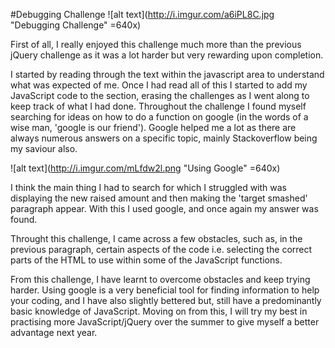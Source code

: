 #Debugging Challenge
![alt text](http://i.imgur.com/a6iPL8C.jpg "Debugging Challenge" =640x)

First of all, I really enjoyed this challenge much more than the previous jQuery challenge as it was a lot harder but very rewarding upon completion. 

I started by reading through the text within the javascript area to understand what was expected of me. Once I had read all of this I started to add my JavaScript code to the section, erasing the challenges as I went along to keep track of what I had done. Throughout the challenge I found myself searching for ideas on how to do a function on google (in the words of a wise man, 'google is our friend'). Google helped me a lot as there are always numerous answers on a specific topic, mainly Stackoverflow being my saviour also.

![alt text](http://i.imgur.com/mLfdw2l.png "Using Google" =640x)

I think the main thing I had to search for which I struggled with was displaying the new raised amount and then making the 'target smashed' paragraph appear. With this I used google, and once again my answer was found.

Throught this challenge, I came across a few obstacles, such as, in the previous paragraph, certain aspects of the code i.e. selecting the correct parts of the HTML to use within some of the JavaScript functions.

From this challenge, I have learnt to overcome obstacles and keep trying harder. Using google is a very beneficial tool for finding information to help your coding, and I have also slightly bettered but, still have a predominantly basic knowledge of JavaScript. Moving on from this, I will try my best in practising more JavaScript/jQuery over the summer to give myself a better advantage next year.